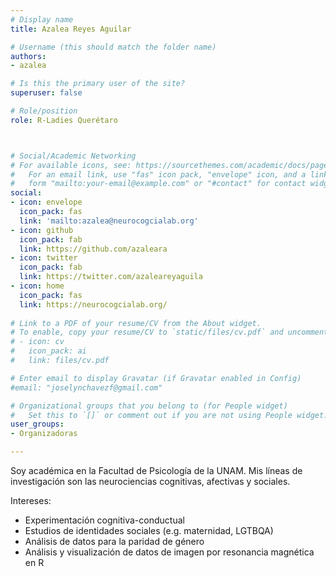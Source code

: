 ```yaml
---
# Display name
title: Azalea Reyes Aguilar

# Username (this should match the folder name)
authors:
- azalea

# Is this the primary user of the site?
superuser: false

# Role/position
role: R-Ladies Querétaro



# Social/Academic Networking
# For available icons, see: https://sourcethemes.com/academic/docs/page-builder/#icons
#   For an email link, use "fas" icon pack, "envelope" icon, and a link in the
#   form "mailto:your-email@example.com" or "#contact" for contact widget.
social:
- icon: envelope
  icon_pack: fas
  link: 'mailto:azalea@neurocogcialab.org'
- icon: github
  icon_pack: fab
  link: https://github.com/azaleara
- icon: twitter
  icon_pack: fab
  link: https://twitter.com/azaleareyaguila
- icon: home
  icon_pack: fas
  link: https://neurocogcialab.org/
  
# Link to a PDF of your resume/CV from the About widget.
# To enable, copy your resume/CV to `static/files/cv.pdf` and uncomment the lines below.
# - icon: cv
#   icon_pack: ai
#   link: files/cv.pdf

# Enter email to display Gravatar (if Gravatar enabled in Config)
#email: "joselynchavezf@gmail.com"

# Organizational groups that you belong to (for People widget)
#   Set this to `[]` or comment out if you are not using People widget.
user_groups:
- Organizadoras

---
```


Soy académica en la Facultad de Psicología de la UNAM. Mis líneas de investigación son las neurociencias cognitivas, afectivas y sociales. 

Intereses: 
- Experimentación cognitiva-conductual
- Estudios de identidades sociales (e.g. maternidad, LGTBQA)
- Análisis de datos para la paridad de género
- Análisis y visualización de datos de imagen por resonancia magnética en R
